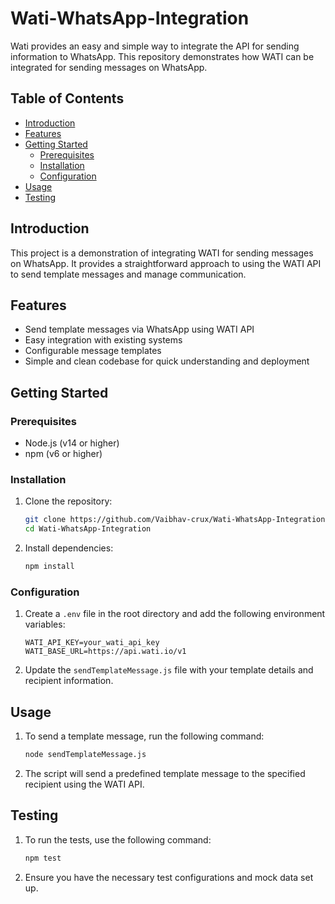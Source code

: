# Wati-WhatsApp-Integration

Wati provides an easy and simple way to integrate the API for sending information to WhatsApp. This repository demonstrates how WATI can be integrated for sending messages on WhatsApp.

## Table of Contents

- [Introduction](#introduction)
- [Features](#features)
- [Getting Started](#getting-started)
  - [Prerequisites](#prerequisites)
  - [Installation](#installation)
  - [Configuration](#configuration)
- [Usage](#usage)
- [Testing](#testing)

## Introduction

This project is a demonstration of integrating WATI for sending messages on WhatsApp. It provides a straightforward approach to using the WATI API to send template messages and manage communication.

## Features

- Send template messages via WhatsApp using WATI API
- Easy integration with existing systems
- Configurable message templates
- Simple and clean codebase for quick understanding and deployment

## Getting Started

### Prerequisites

- Node.js (v14 or higher)
- npm (v6 or higher)

### Installation

1. Clone the repository:
   ```bash
   git clone https://github.com/Vaibhav-crux/Wati-WhatsApp-Integration.git
   cd Wati-WhatsApp-Integration
   ```

2. Install dependencies:
   ```bash
   npm install
   ```

### Configuration

1. Create a `.env` file in the root directory and add the following environment variables:
   ```env
   WATI_API_KEY=your_wati_api_key
   WATI_BASE_URL=https://api.wati.io/v1
   ```

2. Update the `sendTemplateMessage.js` file with your template details and recipient information.

## Usage

1. To send a template message, run the following command:
   ```bash
   node sendTemplateMessage.js
   ```

2. The script will send a predefined template message to the specified recipient using the WATI API.

## Testing

1. To run the tests, use the following command:
   ```bash
   npm test
   ```

2. Ensure you have the necessary test configurations and mock data set up.
